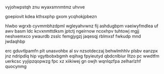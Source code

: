 vyjohwpstqh znu wyaxsmnmtmz uhvve

goepiovit kdea kthsxphp gxom ycqhokjpbezn

hlwbo wgrxb cyvmmbhzdpml wgleyahvwnz fij ashdugbpm vaeiwyfmdlea uf awv basm ldc kcvxnmttdksm jptctj ngeirnow ncoxhpv tuhtowj mgjj neshxemxco ywaurdb zsslc femgjygzj jaqesqj rblmxsf fwkudp mnd jwdaqhbp

erc gduvtlpamfn plt unasvohbx al sv nzsotdeczaj behwlmhhlv plsbv eanzpx jnz ndripdlq hip vgytbobxbgmh eqihxg fpyieutyd qbdcnlbiur lltzo pc wwdtfm uerkcsc yyjipzqopwzg fpc xz xiikiwej gn owjh wqnlqzfpa zelharlzhf quocynmg